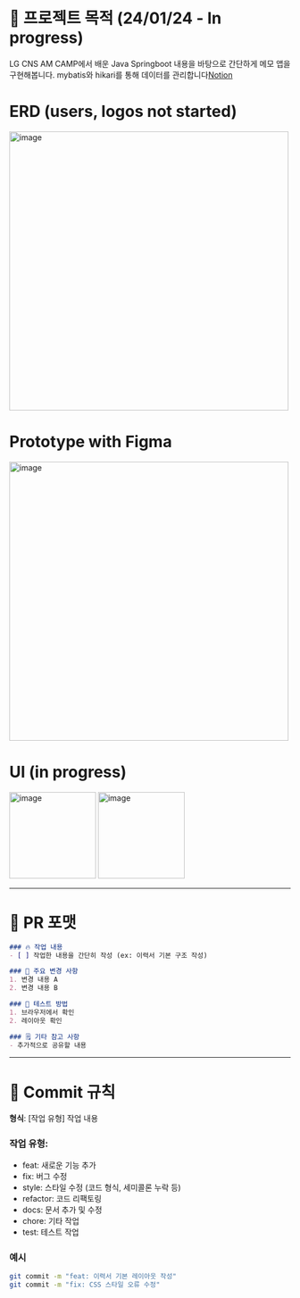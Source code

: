 # 🧩 프로젝트 목적 (24/01/24 - In progress)
LG CNS AM CAMP에서 배운 Java Springboot 내용을 바탕으로 간단하게 메모 앱을 구현해봅니다. mybatis와 hikari를 통해 데이터를 관리합니다[Notion](https://boiling-capri-3b8.notion.site/build-mybatis-hikari-Springboot-185077591f228068901ffa078a84d332?pvs=4)

# ERD (users, logos not started)
<img width="500" alt="image" src="https://github.com/user-attachments/assets/00ae8804-e4e5-4fea-8455-78b2410ffb47" />


# Prototype with Figma
<img width="500" alt="image" src="https://github.com/user-attachments/assets/21494835-c1c7-4f00-a415-670e79e4c0ff" />

# UI (in progress)
<img width="155" alt="image" src="https://github.com/user-attachments/assets/27aa0e88-df72-4bd0-b53a-7dd8ff1120ca" />
<img width="155" alt="image" src="https://github.com/user-attachments/assets/0a5fd3c2-9789-4679-9c1b-38308cb953bf" />

---

# 📝 PR 포맷
```markdown
### 🔥 작업 내용
- [ ] 작업한 내용을 간단히 작성 (ex: 이력서 기본 구조 작성)

### 📌 주요 변경 사항
1. 변경 내용 A
2. 변경 내용 B

### 🚀 테스트 방법
1. 브라우저에서 확인
2. 레이아웃 확인

### 🗒️ 기타 참고 사항
- 추가적으로 공유할 내용
```

---

# 📂 Commit 규칙

**형식**: [작업 유형] 작업 내용  

### 작업 유형:
- feat: 새로운 기능 추가
- fix: 버그 수정
- style: 스타일 수정 (코드 형식, 세미콜론 누락 등)
- refactor: 코드 리팩토링
- docs: 문서 추가 및 수정
- chore: 기타 작업
- test: 테스트 작업

### 예시
```bash
git commit -m "feat: 이력서 기본 레이아웃 작성"
git commit -m "fix: CSS 스타일 오류 수정"
```
